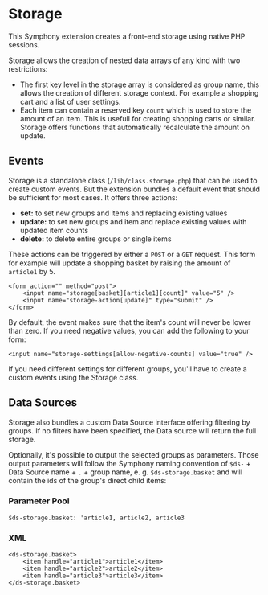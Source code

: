 # Storage

This Symphony extension creates a front-end storage using native PHP sessions.

Storage allows the creation of nested data arrays of any kind with two restrictions:

- The first key level in the storage array is considered as group name, this allows the creation of different storage context. For example a shopping cart and a list of user settings.
- Each item can contain a reserved key `count` which is used to store the amount of an item. This is usefull for creating shopping carts or similar. Storage offers functions that automatically recalculate the amount on update.

## Events

Storage is a standalone class (`/lib/class.storage.php`) that can be used to create custom events. But the extension bundles a default event that should be sufficient for most cases. It offers three actions:

- **set:** to set new groups and items and replacing existing values
- **update:** to set new groups and item and replace existing values with updated item counts
- **delete:** to delete entire groups or single items

These actions can be triggered by either a `POST` or a `GET` request. This form for example will update a shopping basket by raising the amount of `article1` by 5.

	<form action="" method="post">
		<input name="storage[basket][article1][count]" value="5" />
		<input name="storage-action[update]" type="submit" />
	</form>

By default, the event makes sure that the item's count will never be lower than zero. If you need negative values, you can add the following to your form:

    <input name="storage-settings[allow-negative-counts] value="true" />

If you need different settings for different groups, you'll have to create a custom events using the Storage class.

## Data Sources

Storage also bundles a custom Data Source interface offering filtering by groups. If no filters have been specified, the Data source will return the full storage.

Optionally, it's possible to output the selected groups as parameters. Those output parameters will follow the Symphony naming convention of `$ds-` + Data Source name + `.` + group name, e. g. `$ds-storage.basket` and will contain the ids of the group's direct child items:

### Parameter Pool

    $ds-storage.basket: 'article1, article2, article3

### XML

    <ds-storage.basket>
        <item handle="article1">article1</item>
        <item handle="article2">article2</item>
        <item handle="article3">article3</item>
    </ds-storage.basket>
